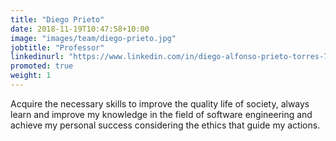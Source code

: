```yaml
---
title: "Diego Prieto"
date: 2018-11-19T10:47:58+10:00
image: "images/team/diego-prieto.jpg"
jobtitle: "Professor"
linkedinurl: "https://www.linkedin.com/in/diego-alfonso-prieto-torres-78188248/"
promoted: true
weight: 1
---
```


Acquire the necessary skills to improve the quality life of society, always learn and improve my knowledge in the field of software engineering and achieve my personal success considering the ethics that guide my actions.
 
